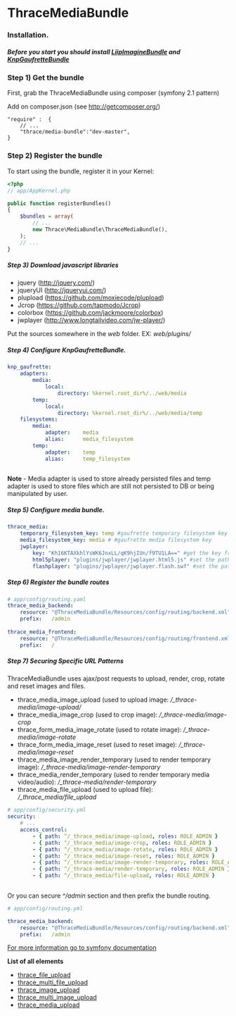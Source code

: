 ThraceMediaBundle
=================

### Installation.

##### Before you start you should install [LiipImagineBundle](https://github.com/liip/LiipImagineBundle/blob/master/Resources/doc/installation.md) and [KnpGaufretteBundle](https://github.com/KnpLabs/KnpGaufretteBundle)

### Step 1) Get the bundle

First, grab the ThraceMediaBundle using composer (symfony 2.1 pattern)

Add on composer.json (see http://getcomposer.org/)

    "require" :  {
        // ...
        "thrace/media-bundle":"dev-master",
    }


### Step 2) Register the bundle

To start using the bundle, register it in your Kernel:

``` php
<?php
// app/AppKernel.php

public function registerBundles()
{
    $bundles = array(
        // ...
        new Thrace\MediaBundle\ThraceMediaBundle(),        
    );
    // ...
}
```

##### Step 3) Download javascript libraries
- jquery (http://jquery.com/)
- jqueryUI (http://jqueryui.com/)
- plupload (https://github.com/moxiecode/plupload)
- Jcrop (https://github.com/tapmodo/Jcrop)
- colorbox (https://github.com/jackmoore/colorbox)
- jwplayer (http://www.longtailvideo.com/jw-player/)

Put the sources somewhere in the *web* folder. EX: *web/plugins/*

##### Step 4) Configure KnpGaufretteBundle.

``` yml
knp_gaufrette:
    adapters:
        media:
            local:
                directory: %kernel.root_dir%/../web/media
        temp:
            local:
                directory: %kernel.root_dir%/../web/media/temp
    filesystems:
        media:
            adapter:    media
            alias:      media_filesystem
        temp:
            adapter:    temp
            alias:      temp_filesystem
	
```

**Note** - Media adapter is used to store already persisted files and temp adapter is used to store files which are still not persisted to DB or being manipulated by user.

##### Step 5) Configure media bundle.

```yml
thrace_media:
    temporary_filesystem_key: temp #gaufrette temporary filesystem key
    media_filesystem_key: media # #gaufrette media filesystem key
    jwplayer:
        key: "Kh16KTAXkhlYsWK6JnxLL/qK9hjIUn/f9TU1LA==" #get the key from jwplayer website
        html5player: "plugins/jwplayer/jwplayer.html5.js" #set the path to html5 js file
        flashplayer: "plugins/jwplayer/jwplayer.flash.swf" #set the path to flash file
```

##### Step 6) Register the bundle routes

``` yaml
# app/config/routing.yaml
thrace_media_backend:
    resource: "@ThraceMediaBundle/Resources/config/routing/backend.xml"
    prefix:   /admin
    
thrace_media_frontend:
    resource: "@ThraceMediaBundle/Resources/config/routing/frontend.xml"
    prefix:   /

```

##### Step 7) Securing Specific URL Patterns

ThraceMediaBundle uses ajax/post requests to upload, render, crop, rotate and reset images and files.

- thrace_media_image_upload (used to upload image: */_thrace-media/image-upload/*  
- thrace_media_image_crop (used to crop image): */_thrace-media/image-crop* 
- thrace_form_media_image_rotate (used to rotate image): */_thrace-media/image-rotate* 
- thrace_form_media_image_reset (used to reset image): */_thrace-media/image-reset* 
- thrace_media_image_render_temporary (used to render temporary image): */_thrace-media/image-render-temporary* 
- thrace_media_render_temporary (used to render temporary media video/audio): */_thrace-media/render-temporary* 
- thrace_media_file_upload (used to upload file): */_thrace_media/file_upload* 

``` yaml
# app/config/security.yml
security:
    # ...
    access_control:
        - { path: ^/_thrace_media/image-upload, roles: ROLE_ADMIN }
        - { path: ^/_thrace_media/image-crop, roles: ROLE_ADMIN }
        - { path: ^/_thrace_media/image-rotate, roles: ROLE_ADMIN }
        - { path: ^/_thrace_media/image-reset, roles: ROLE_ADMIN }
        - { path: ^/_thrace-media/image-render-temporary, roles: ROLE_ADMIN }
        - { path: ^/_thrace-media/render-temporary, roles: ROLE_ADMIN }
        - { path: ^/_thrace_media/file-upload, roles: ROLE_ADMIN }
        
```
Or you can secure *^/admin* section and then prefix the bundle routing.

``` yaml
# app/config/routing.yml

thrace_media_backend:
    resource: "@ThraceMediaBundle/Resources/config/routing/backend.xml"
    prefix:   /admin

```
[For more information go to symfony documentation](http://symfony.com/doc/current/book/security.html#securing-specific-url-patterns)


<a name="list"></a>
**List of all elements**

* [thrace_file_upload](file_upload.md)
* [thrace_multi_file_upload](multi_file_upload.md)
* [thrace_image_upload](image_upload.md)
* [thrace_multi_image_upload](multi_image_upload.md)
* [thrace_media_upload](media_upload.md)


